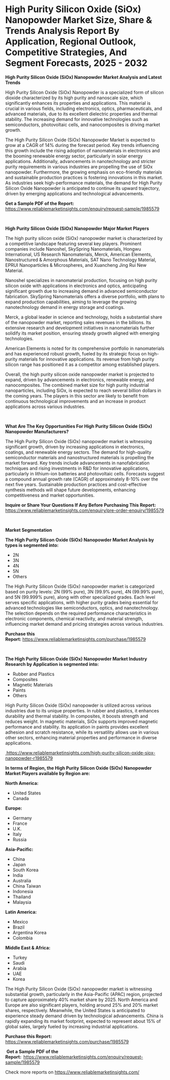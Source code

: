 <p><h1>High Purity Silicon Oxide (SiOx) Nanopowder Market Size, Share & Trends Analysis Report By Application, Regional Outlook, Competitive Strategies, And Segment Forecasts, 2025 - 2032</h1></p><p><strong>High Purity Silicon Oxide (SiOx) Nanopowder Market Analysis and Latest Trends</strong></p>
<p><p>High Purity Silicon Oxide (SiOx) Nanopowder is a specialized form of silicon dioxide characterized by its high purity and nanoscale size, which significantly enhances its properties and applications. This material is crucial in various fields, including electronics, optics, pharmaceuticals, and advanced materials, due to its excellent dielectric properties and thermal stability. The increasing demand for innovative technologies such as semiconductors, photovoltaic cells, and nanocomposites is driving market growth.</p><p>The High Purity Silicon Oxide (SiOx) Nanopowder Market is expected to grow at a CAGR of 14% during the forecast period. Key trends influencing this growth include the rising adoption of nanomaterials in electronics and the booming renewable energy sector, particularly in solar energy applications. Additionally, advancements in nanotechnology and stricter purity requirements in various industries are propelling the use of SiOx nanopowder. Furthermore, the growing emphasis on eco-friendly materials and sustainable production practices is fostering innovations in this market. As industries seek high-performance materials, the demand for High Purity Silicon Oxide Nanopowder is anticipated to continue its upward trajectory, driven by emerging applications and technological advancements.</p></p>
<p><strong>Get a Sample PDF of the Report:&nbsp;</strong> <a href="https://www.reliablemarketinsights.com/enquiry/request-sample/1985579?utm_campaign=2183&utm_medium=2&utm_source=Github&utm_content=ia&utm_term=03042025&utm_id=high-purity-silicon-oxide-siox-nanopowder">https://www.reliablemarketinsights.com/enquiry/request-sample/1985579</a></p>
<p>&nbsp;</p>
<p><strong>High Purity Silicon Oxide (SiOx) Nanopowder Major Market Players</strong></p>
<p><p>The high purity silicon oxide (SiOx) nanopowder market is characterized by a competitive landscape featuring several key players. Prominent companies include Nanoshel, SkySpring Nanomaterials, Hongwu International, US Research Nanomaterials, Merck, American Elements, Nanostructured & Amorphous Materials, SAT Nano Technology Material, EPRUI Nanoparticles & Microspheres, and Xuancheng Jing Rui New Material.</p><p>Nanoshel specializes in nanomaterial production, focusing on high purity silicon oxide with applications in electronics and optics, anticipating significant growth due to increasing demand in advanced semiconductor fabrication. SkySpring Nanomaterials offers a diverse portfolio, with plans to expand production capabilities, aiming to leverage the growing nanotechnology demand in energy storage and coatings.</p><p>Merck, a global leader in science and technology, holds a substantial share of the nanopowder market, reporting sales revenues in the billions. Its extensive research and development initiatives in nanomaterials further solidify its market position, ensuring steady growth aligned with emerging technologies.</p><p>American Elements is noted for its comprehensive portfolio in nanomaterials and has experienced robust growth, fueled by its strategic focus on high-purity materials for innovative applications. Its revenue from high purity silicon range has positioned it as a competitor among established players.</p><p>Overall, the high purity silicon oxide nanopowder market is projected to expand, driven by advancements in electronics, renewable energy, and nanocomposites. The combined market size for high purity industrial nanoparticles, including SiOx, is expected to reach several billion dollars in the coming years. The players in this sector are likely to benefit from continuous technological improvements and an increase in product applications across various industries.</p></p>
<p>&nbsp;</p>
<p><strong>What Are The Key Opportunities For High Purity Silicon Oxide (SiOx) Nanopowder Manufacturers?</strong></p>
<p><p>The High Purity Silicon Oxide (SiOx) nanopowder market is witnessing significant growth, driven by increasing applications in electronics, coatings, and renewable energy sectors. The demand for high-quality semiconductor materials and nanostructured materials is propelling the market forward. Key trends include advancements in nanofabrication techniques and rising investments in R&D for innovative applications, particularly in lithium-ion batteries and photovoltaic cells. Forecasts suggest a compound annual growth rate (CAGR) of approximately 8-10% over the next five years. Sustainable production practices and cost-effective synthesis methods will shape future developments, enhancing competitiveness and market opportunities.</p></p>
<p><strong>Inquire or Share Your Questions If Any Before Purchasing This Report:</strong> <a href="https://www.reliablemarketinsights.com/enquiry/pre-order-enquiry/1985579?utm_campaign=2183&utm_medium=2&utm_source=Github&utm_content=ia&utm_term=03042025&utm_id=high-purity-silicon-oxide-siox-nanopowder">https://www.reliablemarketinsights.com/enquiry/pre-order-enquiry/1985579</a></p>
<p>&nbsp;</p>
<p><strong>Market Segmentation</strong></p>
<p><strong>The High Purity Silicon Oxide (SiOx) Nanopowder Market Analysis by types is segmented into:</strong></p>
<p><ul><li>2N</li><li>3N</li><li>4N</li><li>5N</li><li>Others</li></ul></p>
<p><p>The High Purity Silicon Oxide (SiOx) nanopowder market is categorized based on purity levels: 2N (99% pure), 3N (99.9% pure), 4N (99.99% pure), and 5N (99.999% pure), along with other specialized grades. Each level serves specific applications, with higher purity grades being essential for advanced technologies like semiconductors, optics, and nanotechnology. The selection depends on the required performance characteristics in electronic components, chemical reactivity, and material strength, influencing market demand and pricing strategies across various industries.</p></p>
<p><strong>Purchase this Report:&nbsp;</strong><a href="https://www.reliablemarketinsights.com/purchase/1985579?utm_campaign=2183&utm_medium=2&utm_source=Github&utm_content=ia&utm_term=03042025&utm_id=high-purity-silicon-oxide-siox-nanopowder">https://www.reliablemarketinsights.com/purchase/1985579</a></p>
<p>&nbsp;</p>
<p><strong>The High Purity Silicon Oxide (SiOx) Nanopowder Market Industry Research by Application is segmented into:</strong></p>
<p><ul><li>Rubber and Plastics</li><li>Composites</li><li>Magnetic Materials</li><li>Paints</li><li>Others</li></ul></p>
<p><p>High Purity Silicon Oxide (SiOx) nanopowder is utilized across various industries due to its unique properties. In rubber and plastics, it enhances durability and thermal stability. In composites, it boosts strength and reduces weight. In magnetic materials, SiOx supports improved magnetic performance and stability. Its application in paints provides excellent adhesion and scratch resistance, while its versatility allows use in various other sectors, enhancing material properties and performance in diverse applications.</p></p>
<p><a href="https://www.reliablemarketinsights.com/high-purity-silicon-oxide-siox-nanopowder-r1985579?utm_campaign=2183&utm_medium=2&utm_source=Github&utm_content=ia&utm_term=03042025&utm_id=high-purity-silicon-oxide-siox-nanopowder">&nbsp;https://www.reliablemarketinsights.com/high-purity-silicon-oxide-siox-nanopowder-r1985579</a></p>
<p><strong>In terms of Region, the High Purity Silicon Oxide (SiOx) Nanopowder Market Players available by Region are:</strong></p>
<p>
    <p> <strong> North America: </strong>
        <ul>
            <li>United States</li>
            <li>Canada</li>
        </ul>
        </p> 
    <p> <strong> Europe: </strong>
        <ul>
            <li>Germany</li>
            <li>France</li>
            <li>U.K.</li>
            <li>Italy</li>
            <li>Russia</li>
        </ul>
        </p> 
    <p> <strong> Asia-Pacific: </strong>
        <ul>
            <li>China</li>
            <li>Japan</li>
            <li>South Korea</li>
            <li>India</li>
            <li>Australia</li>
            <li>China Taiwan</li>
            <li>Indonesia</li>
            <li>Thailand</li>
            <li>Malaysia</li>
        </ul>
        </p> 
    <p> <strong> Latin America: </strong>
        <ul>
            <li>Mexico</li>
            <li>Brazil</li>
            <li>Argentina Korea</li>
            <li>Colombia</li>
        </ul>
        </p> 
    <p> <strong> Middle East & Africa: </strong>
        <ul>
            <li>Turkey</li>
            <li>Saudi</li>
            <li>Arabia</li>
            <li>UAE</li>
            <li>Korea</li>
        </ul>
    </p>
    </p>
<p><p>The High Purity Silicon Oxide (SiOx) nanopowder market is witnessing substantial growth, particularly in the Asia-Pacific (APAC) region, projected to capture approximately 40% market share by 2025. North America and Europe are also significant players, holding around 25% and 20% market shares, respectively. Meanwhile, the United States is anticipated to experience steady demand driven by technological advancements. China is rapidly expanding its market footprint, expected to represent about 15% of global sales, largely fueled by increasing industrial applications.</p></p>
<p><strong>Purchase this Report: </strong><a href="https://www.reliablemarketinsights.com/purchase/1985579?utm_campaign=2183&utm_medium=2&utm_source=Github&utm_content=ia&utm_term=03042025&utm_id=high-purity-silicon-oxide-siox-nanopowder">https://www.reliablemarketinsights.com/purchase/1985579</a></p>
<p>&nbsp;<strong>Get a Sample PDF of the Report:&nbsp;&nbsp;</strong><a href="https://www.reliablemarketinsights.com/enquiry/request-sample/1985579?utm_campaign=2183&utm_medium=2&utm_source=Github&utm_content=ia&utm_term=03042025&utm_id=high-purity-silicon-oxide-siox-nanopowder">https://www.reliablemarketinsights.com/enquiry/request-sample/1985579</a></p>
<p><strong></strong></p>
<p>Check more reports on <a href="https://www.reliablemarketinsights.com/?utm_campaign=2183&utm_medium=2&utm_source=Github&utm_content=ia&utm_term=03042025&utm_id=high-purity-silicon-oxide-siox-nanopowder">https://www.reliablemarketinsights.com/</a></p>